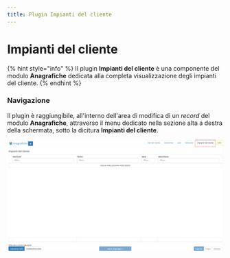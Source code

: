 ```yaml
---
title: Plugin Impianti del cliente
---
```


# Impianti del cliente

{% hint style="info" %}
Il plugin **Impianti del cliente** è una componente del modulo **Anagrafiche** dedicata alla completa visualizzazione degli impianti del cliente.
{% endhint %}

### Navigazione

Il plugin è raggiungibile, all'interno dell'area di modifica di un _record_ del modulo **Anagrafiche**, attraverso il menu dedicato nella sezione alta a destra della schermata, sotto la dicitura **Impianti del cliente**.



![Screenshot navigazione impianti del cliente](../../../../.gitbook/assets/pluginimpiantidelcliente.PNG)

